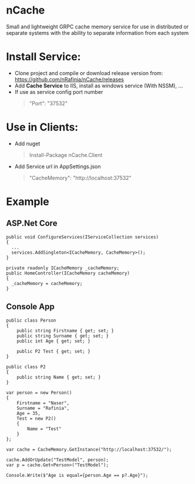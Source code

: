 
# nCache
  Small and lightweight GRPC cache memory service for use in distributed or separate systems with the ability to separate information from each system

# Install Service:
  + Clone project and compile or download release version from: https://github.com/nRafinia/nCache/releases
  + Add **Cache Service** to IIS, install as windows service (With NSSM), ...
  + If use as service config port number
    > "Port": "37532"

# Use in Clients:
  + Add nuget
    > Install-Package nCache.Client
  + Add Service url in AppSettings.json    
    >   "CacheMemory": "http://localhost:37532"
    
# Example
  ## ASP.Net Core    
    public void ConfigureServices(IServiceCollection services)
    {
      ...
      services.AddSingleton<ICacheMemory, CacheMemory>();
    }
    
    private readonly ICacheMemory _cacheMemory;
    public HomeController(ICacheMemory cacheMemory)
    {
      _cacheMemory = cacheMemory;
    }

  ## Console App
    public class Person
    {
        public string Firstname { get; set; }
        public string Surname { get; set; }
        public int Age { get; set; }

        public P2 Test { get; set; }
    }

    public class P2
    {
        public string Name { get; set; }
    }
    
    var person = new Person()
    {
        Firstname = "Naser",
        Surname = "Rafinia",
        Age = 35,
        Test = new P2()
        {
            Name = "Test"
        }
    };

    var cache = CacheMemory.GetInstance("http://localhost:37532/");
    
    cache.AddOrUpdate("TestModel", person);
    var p = cache.Get<Person>("TestModel");
    
    Console.Write($"Age is equal={person.Age == p?.Age}");
    
 
